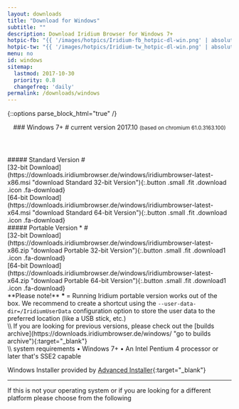 ```yaml
---
layout: downloads
title: "Download for Windows"
subtitle: ""
description: Download Iridium Browser for Windows 7+
hotpic-fb: "{{ '/images/hotpics/Iridium-fb_hotpic-dl-win.png' | absolute_url }}"
hotpic-tw: "{{ '/images/hotpics/Iridium-tw_hotpic-dl-win.png' | absolute_url }}"
menu: no
id: windows
sitemap:
  lastmod: 2017-10-30
  priority: 0.8
  changefreq: 'daily'
permalink: /downloads/windows
---
```


{::options parse_block_html="true" /}
<div class="icon dl fa-windows"></div>
<header>
### Windows 7+ #
current version 2017.10      
<small>(based on chromium 61.0.3163.100)</small>
</header>

<div class="container 50%">
##### Standard Version #
<div class="row">
<div class="6u 12u$(small) align-center">[32-bit Download](https://downloads.iridiumbrowser.de/windows/iridiumbrowser-latest-x86.msi "download Standard 32-bit Version"){:.button .small .fit .download .icon .fa-download}
</div>
<div class="6u 12u$(small) align-center">
[64-bit Download](https://downloads.iridiumbrowser.de/windows/iridiumbrowser-latest-x64.msi "download Standard 64-bit Version"){:.button .small .fit .download .icon .fa-download}
</div>
</div>
##### Portable Version * #
<div class="row">
<div class="6u 12u$(small) align-center">
[32-bit Download](https://downloads.iridiumbrowser.de/windows/iridiumbrowser-latest-x86.zip "download Portable 32-bit Version"){:.button .small .fit .download1 .icon .fa-download}
</div>
<div class="6u 12u$(small) align-center">
[64-bit Download](https://downloads.iridiumbrowser.de/windows/iridiumbrowser-latest-x64.zip "download Portable 64-bit Version"){:.button .small .fit .download1 .icon .fa-download}
</div>
**Please note!**        
<strong>* </strong>= Running Iridium portable version works out of the box. We recommend to create a shortcut using the      
<code>--user-data-dir=/IridiumUserData</code>       
configuration option to store the user data to the preferred location (like a USB stick, etc.)
</div></div>
\\
If you are looking for previous versions, please check out the [builds archive](https://downloads.iridiumbrowser.de/windows/ "go to builds archive"){:target="_blank"}<br/>
\\
system requirements   
&#8226; Windows 7+     
&#8226; An Intel Pentium 4 processor or later that's SSE2 capable
     
Windows Installer provided by [Advanced Installer](http://www.advancedinstaller.com/ "Advanced Installer"){:target="_blank"}

---

If this is not your operating system or if you are looking for a different platform please choose from the following

